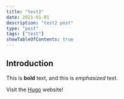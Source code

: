 ```yaml
---
title: "test2"
date: 2021-01-01
description: "test2 post"
type: "post"
tags: ["test"]
showTableOfContents: true
---
```

## Introduction

This is **bold** text, and this is *emphasized* text.

Visit the [Hugo](https://gohugo.io) website!